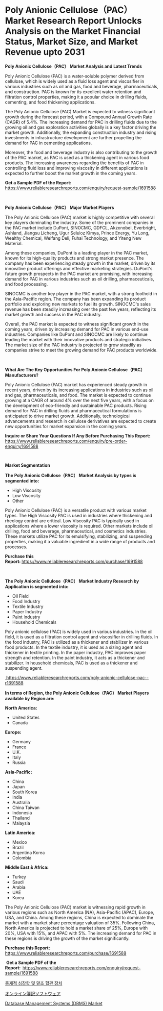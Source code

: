 <p><h1>Poly Anionic Cellulose（PAC） Market Research Report Unlocks Analysis on the Market Financial Status, Market Size, and Market Revenue upto 2031</h1></p><p><strong>Poly Anionic Cellulose（PAC） Market Analysis and Latest Trends</strong></p>
<p><p>Poly Anionic Cellulose (PAC) is a water-soluble polymer derived from cellulose, which is widely used as a fluid loss agent and viscosifier in various industries such as oil and gas, food and beverage, pharmaceuticals, and construction. PAC is known for its excellent water retention and filtration control properties, making it a popular choice in drilling fluids, cementing, and food thickening applications.</p><p>The Poly Anionic Cellulose (PAC) Market is expected to witness significant growth during the forecast period, with a Compound Annual Growth Rate (CAGR) of 5.4%. The increasing demand for PAC in drilling fluids due to the growing oil and gas exploration activities globally is a key factor driving the market growth. Additionally, the expanding construction industry and rising investments in infrastructure development are further propelling the demand for PAC in cementing applications.</p><p>Moreover, the food and beverage industry is also contributing to the growth of the PAC market, as PAC is used as a thickening agent in various food products. The increasing awareness regarding the benefits of PAC in controlling fluid loss and improving viscosity in different applications is expected to further boost the market growth in the coming years.</p></p>
<p><strong>Get a Sample PDF of the Report:&nbsp;</strong> <a href="https://www.reliableresearchreports.com/enquiry/request-sample/1691588">https://www.reliableresearchreports.com/enquiry/request-sample/1691588</a></p>
<p>&nbsp;</p>
<p><strong>Poly Anionic Cellulose（PAC） Major Market Players</strong></p>
<p><p>The Poly Anionic Cellulose (PAC) market is highly competitive with several key players dominating the industry. Some of the prominent companies in the PAC market include DuPont, SINOCMC, GDFCL, Akzonobel, Everbright, Ashland, Jiangsu Licheng, Ugur Seluloz Kimya, Prince Energy, Yu Long, Wealthy Chemical, Weifang Deli, Fuhai Technology, and Yiteng New Material. </p><p>Among these companies, DuPont is a leading player in the PAC market, known for its high-quality products and strong market presence. The company has been experiencing steady growth in the market, driven by its innovative product offerings and effective marketing strategies. DuPont's future growth prospects in the PAC market are promising, with increasing demand for PAC in various industries such as oil drilling, pharmaceuticals, and food processing.</p><p>SINOCMC is another key player in the PAC market, with a strong foothold in the Asia-Pacific region. The company has been expanding its product portfolio and exploring new markets to fuel its growth. SINOCMC's sales revenue has been steadily increasing over the past few years, reflecting its market growth and success in the PAC industry.</p><p>Overall, the PAC market is expected to witness significant growth in the coming years, driven by increasing demand for PAC in various end-use industries. Companies like DuPont and SINOCMC are likely to continue leading the market with their innovative products and strategic initiatives. The market size of the PAC industry is projected to grow steadily as companies strive to meet the growing demand for PAC products worldwide.</p></p>
<p>&nbsp;</p>
<p><strong>What Are The Key Opportunities For Poly Anionic Cellulose（PAC） Manufacturers?</strong></p>
<p><p>Poly Anionic Cellulose (PAC) market has experienced steady growth in recent years, driven by its increasing applications in industries such as oil and gas, pharmaceuticals, and food. The market is expected to continue growing at a CAGR of around 4% over the next five years, with a focus on the development of eco-friendly and sustainable PAC products. Rising demand for PAC in drilling fluids and pharmaceutical formulations is anticipated to drive market growth. Additionally, technological advancements and research in cellulose derivatives are expected to create new opportunities for market expansion in the coming years.</p></p>
<p><strong>Inquire or Share Your Questions If Any Before Purchasing This Report:</strong> <a href="https://www.reliableresearchreports.com/enquiry/pre-order-enquiry/1691588">https://www.reliableresearchreports.com/enquiry/pre-order-enquiry/1691588</a></p>
<p>&nbsp;</p>
<p><strong>Market Segmentation</strong></p>
<p><strong>The Poly Anionic Cellulose（PAC） Market Analysis by types is segmented into:</strong></p>
<p><ul><li>High Viscosity</li><li>Low Viscosity</li><li>Other</li></ul></p>
<p><p>Poly Anionic Cellulose (PAC) is a versatile product with various market types. The High Viscosity PAC is used in industries where thickening and rheology control are critical. Low Viscosity PAC is typically used in applications where a lower viscosity is required. Other markets include oil drilling, food and beverage, pharmaceutical, and cosmetics industries. These markets utilize PAC for its emulsifying, stabilizing, and suspending properties, making it a valuable ingredient in a wide range of products and processes.</p></p>
<p><strong>Purchase this Report:&nbsp;</strong><a href="https://www.reliableresearchreports.com/purchase/1691588">https://www.reliableresearchreports.com/purchase/1691588</a></p>
<p>&nbsp;</p>
<p><strong>The Poly Anionic Cellulose（PAC） Market Industry Research by Application is segmented into:</strong></p>
<p><ul><li>Oil Field</li><li>Food Industry</li><li>Textile Industry</li><li>Paper Industry</li><li>Paint Industry</li><li>Household Chemicals</li></ul></p>
<p><p>Poly anionic cellulose (PAC) is widely used in various industries. In the oil field, it is used as a filtration control agent and viscosifier in drilling fluids. In the food industry, PAC is utilized as a thickener and stabilizer in various food products. In the textile industry, it is used as a sizing agent and thickener in textile printing. In the paper industry, PAC improves paper strength and retention. In the paint industry, it acts as a thickener and stabilizer. In household chemicals, PAC is used as a thickener and suspending agent.</p></p>
<p><a href="https://www.reliableresearchreports.com/poly-anionic-cellulose-pac--r1691588">&nbsp;https://www.reliableresearchreports.com/poly-anionic-cellulose-pac--r1691588</a></p>
<p><strong>In terms of Region, the Poly Anionic Cellulose（PAC） Market Players available by Region are:</strong></p>
<p>
    <p> <strong> North America: </strong>
        <ul>
            <li>United States</li>
            <li>Canada</li>
        </ul>
        </p> 
    <p> <strong> Europe: </strong>
        <ul>
            <li>Germany</li>
            <li>France</li>
            <li>U.K.</li>
            <li>Italy</li>
            <li>Russia</li>
        </ul>
        </p> 
    <p> <strong> Asia-Pacific: </strong>
        <ul>
            <li>China</li>
            <li>Japan</li>
            <li>South Korea</li>
            <li>India</li>
            <li>Australia</li>
            <li>China Taiwan</li>
            <li>Indonesia</li>
            <li>Thailand</li>
            <li>Malaysia</li>
        </ul>
        </p> 
    <p> <strong> Latin America: </strong>
        <ul>
            <li>Mexico</li>
            <li>Brazil</li>
            <li>Argentina Korea</li>
            <li>Colombia</li>
        </ul>
        </p> 
    <p> <strong> Middle East & Africa: </strong>
        <ul>
            <li>Turkey</li>
            <li>Saudi</li>
            <li>Arabia</li>
            <li>UAE</li>
            <li>Korea</li>
        </ul>
    </p>
    </p>
<p><p>The Poly Anionic Cellulose (PAC) market is witnessing rapid growth in various regions such as North America (NA), Asia-Pacific (APAC), Europe, USA, and China. Among these regions, China is expected to dominate the market with a market share percentage valuation of 35%. Following China, North America is projected to hold a market share of 25%, Europe with 20%, USA with 15%, and APAC with 5%. The increasing demand for PAC in these regions is driving the growth of the market significantly.</p></p>
<p><strong>Purchase this Report: </strong><a href="https://www.reliableresearchreports.com/purchase/1691588">https://www.reliableresearchreports.com/purchase/1691588</a></p>
<p>&nbsp;<strong>Get a Sample PDF of the Report:&nbsp;&nbsp;</strong><a href="https://www.reliableresearchreports.com/enquiry/request-sample/1691588">https://www.reliableresearchreports.com/enquiry/request-sample/1691588</a></p>
<p><strong></strong></p>
<p><p><a href="https://github.com/rick7624/Market-Research-Report-List-2/blob/main/9744773186473.md">중재적 심장학 및 말초 혈관 장치</a></p><p><a href="https://github.com/xemfu2379520/Market-Research-Report-List-3/blob/main/6229559183678.md">オンライン簿記ソフトウェア</a></p><p><a href="https://github.com/rasaunharrison331/Market-Research-Report-List-1/blob/main/database-management-systems-dbms-market.md">Database Management Systems (DBMS) Market</a></p></p>